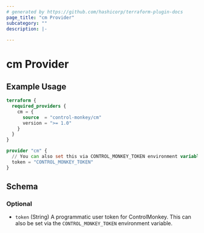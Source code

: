 ```yaml
---
# generated by https://github.com/hashicorp/terraform-plugin-docs
page_title: "cm Provider"
subcategory: ""
description: |-
  
---
```


# cm Provider



## Example Usage

```terraform
terraform {
  required_providers {
    cm = {
      source  = "control-monkey/cm"
      version = ">= 1.0"
    }
  }
}

provider "cm" {
  // You can also set this via CONTROL_MONKEY_TOKEN environment variable.
  token = "CONTROL_MONKEY_TOKEN"
}
```

<!-- schema generated by tfplugindocs -->
## Schema

### Optional

- `token` (String) A programmatic user token for ControlMonkey. This can also be set via the `CONTROL_MONKEY_TOKEN` environment variable.
